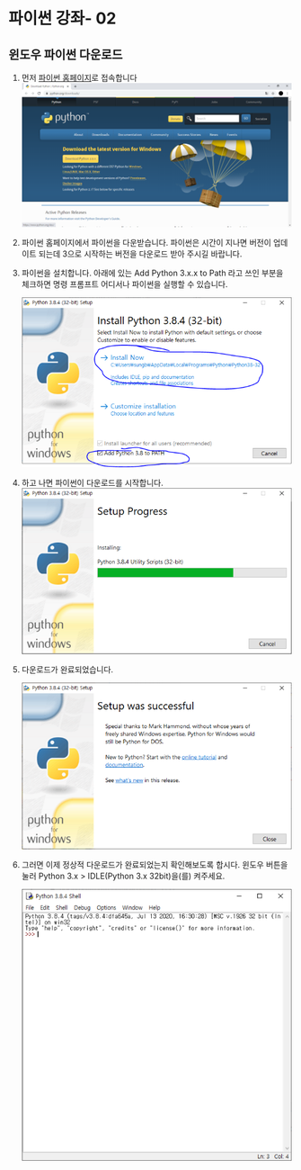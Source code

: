 # 파이썬 강좌- 02
## 윈도우 파이썬 다운로드
1. 먼저 [파이썬 홈페이지](https://www.python.org/downloads/)로 접속합니다
     ![Image](./a.PNG)


2. 파이썬 홈페이지에서 파이썬을 다운받습니다. 파이썬은 시간이 지나면 버전이 업데이트 되는데 3으로 시작하는 버전을 다운로드 받아 주시길 바랍니다.


3. 파이썬을 설치합니다. 아래에 있는 Add Python 3.x.x to Path 라고 쓰인 부분을 체크하면 명령 프롬프트 어디서나 파이썬을 실행할 수 있습니다.

     ![Image](./b.PNG)


4. 하고 나면 파이썬이 다운로드를 시작합니다.
     ![Image](./자동다운.PNG)


5. 다운로드가 완료되었습니다.

     ![Image](./다운%20완료.PNG)
     

6. 그러면 이제 정상적 다운로드가 완료되었는지 확인해보도록 합시다. 윈도우 버튼을 눌러 Python 3.x > IDLE(Python 3.x 32bit)을(를) 켜주세요.

     ![Image](./다운확인.PNG)
